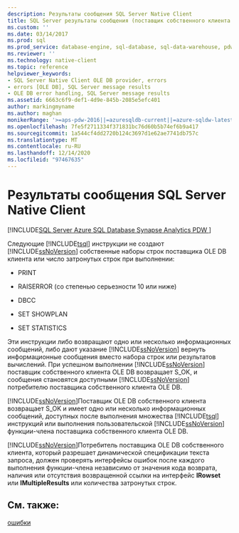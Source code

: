 ```yaml
---
description: Результаты сообщения SQL Server Native Client
title: SQL Server результаты сообщения (поставщик собственного клиента OLE DB)
ms.custom: ''
ms.date: 03/14/2017
ms.prod: sql
ms.prod_service: database-engine, sql-database, sql-data-warehouse, pdw
ms.reviewer: ''
ms.technology: native-client
ms.topic: reference
helpviewer_keywords:
- SQL Server Native Client OLE DB provider, errors
- errors [OLE DB], SQL Server message results
- OLE DB error handling, SQL Server message results
ms.assetid: 6663c6f9-def1-4d9e-845b-2085e5efc401
author: markingmyname
ms.author: maghan
monikerRange: '>=aps-pdw-2016||=azuresqldb-current||=azure-sqldw-latest||>=sql-server-2016||>=sql-server-linux-2017||=azuresqldb-mi-current'
ms.openlocfilehash: 7fe5f2711334f371831bc76d60b5b74ef6b9a417
ms.sourcegitcommit: 1a544cf4dd2720b124c3697d1e62ae7741db757c
ms.translationtype: MT
ms.contentlocale: ru-RU
ms.lasthandoff: 12/14/2020
ms.locfileid: "97467635"
---
```

# <a name="sql-server-native-client-message-results"></a>Результаты сообщения SQL Server Native Client
[!INCLUDE[SQL Server Azure SQL Database Synapse Analytics PDW ](../../includes/applies-to-version/sql-asdb-asdbmi-asa-pdw.md)]

  Следующие [!INCLUDE[tsql](../../includes/tsql-md.md)] инструкции не создают [!INCLUDE[ssNoVersion](../../includes/ssnoversion-md.md)] собственные наборы строк поставщика OLE DB клиента или число затронутых строк при выполнении:  
  
-   PRINT  
  
-   RAISERROR (со степенью серьезности 10 или ниже)  
  
-   DBCC  
  
-   SET SHOWPLAN  
  
-   SET STATISTICS  
  
 Эти инструкции либо возвращают одно или несколько информационных сообщений, либо дают указание [!INCLUDE[ssNoVersion](../../includes/ssnoversion-md.md)] вернуть информационные сообщения вместо набора строк или результатов вычислений. При успешном выполнении [!INCLUDE[ssNoVersion](../../includes/ssnoversion-md.md)] поставщик собственного клиента OLE DB возвращает S_OK, и сообщения становятся доступными [!INCLUDE[ssNoVersion](../../includes/ssnoversion-md.md)] потребителю поставщика собственного клиента OLE DB.  
  
 [!INCLUDE[ssNoVersion](../../includes/ssnoversion-md.md)]Поставщик OLE DB собственного клиента возвращает S_OK и имеет одно или несколько информационных сообщений, доступных после выполнения множества [!INCLUDE[tsql](../../includes/tsql-md.md)] инструкций или выполнения пользовательской [!INCLUDE[ssNoVersion](../../includes/ssnoversion-md.md)] функции-члена поставщика собственного клиента OLE DB.  
  
 [!INCLUDE[ssNoVersion](../../includes/ssnoversion-md.md)]Потребитель поставщика OLE DB собственного клиента, который разрешает динамической спецификации текста запроса, должен проверять интерфейсы ошибок после каждого выполнения функции-члена независимо от значения кода возврата, наличия или отсутствия возвращенной ссылки на интерфейс **IRowset** или **IMultipleResults** или количества затронутых строк.  
  
## <a name="see-also"></a>См. также:  
 [ошибки](../../relational-databases/native-client-ole-db-errors/errors.md)  
  
  
